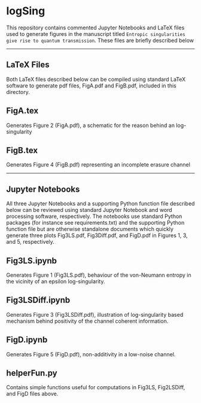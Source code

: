 # logSing
This repository contains commented Jupyter Notebooks and LaTeX files used to
generate figures in the manuscript titled ``Entropic singularities
give rise to quantum transmission``. These files are briefly described below

----------
LaTeX Files
----------
Both LaTeX files described below can be compiled using standard LaTeX software
to generate pdf files, FigA.pdf and FigB.pdf, included in this directory.

FigA.tex
----------
Generates Figure 2 (FigA.pdf), a schematic for the reason behind an log-singularity

FigB.tex
----------
Generates Figure 4 (FigB.pdf) representing an incomplete erasure channel


----------
Jupyter Notebooks
----------
All three Jupyter Notebooks and a supporting Python function file described
below can be reviewed using standard Jupyter Notebook and word processing
software, respectively. The notebooks use standard Python packages (for
instance see requirements.txt) and the supporting Python function file but are
otherwise standalone documents which quickly generate three plots Fig3LS.pdf,
Fig3Diff.pdf, and FigD.pdf in Figures 1, 3, and 5, respectively. 

Fig3LS.ipynb        
----------
Generates Figure 1 (Fig3LS.pdf), behaviour of the von-Neumann entropy in the
vicinity of an epsilon log-singularity.

Fig3LSDiff.ipynb
----------
Generates Figure 3 (Fig3LSDiff.pdf), illustration of log-singularity based
mechanism behind positivity of the channel coherent information.

FigD.ipynb
----------
Generates Figure 5 (FigD.pdf), non-additivity in a low-noise channel.

helperFun.py
----------
Contains simple functions useful for computations in Fig3LS, Fig2LSDiff, and
FigD files above.
